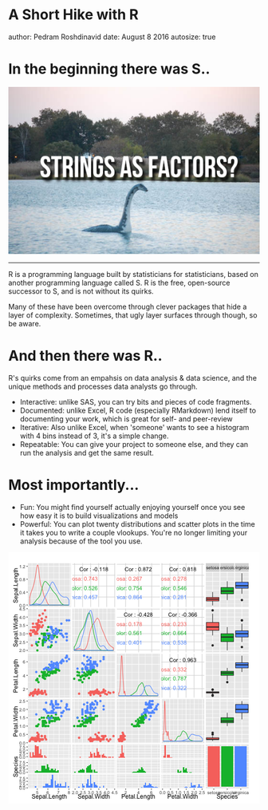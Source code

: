 A Short Hike with R
========================================================
author: Pedram Roshdinavid
date: August 8 2016
autosize: true

In the beginning there was S..
========================================================

![alt text](img/loch_ness_factor.jpg)

***

R is a programming language built by statisticians for statisticians, 
based on another programming language called S. R is the free, open-source 
successor to S, and is not without its quirks.

Many of these have been overcome through clever packages
that hide a layer of complexity. Sometimes, that ugly layer
surfaces through though, so be aware. 


And then there was R..
========================================================

R's quirks come from an empahsis on data analysis & data science, and
the unique methods and processes data analysts go through.

* Interactive: unlike SAS, you can try bits and pieces of code fragments.
* Documented: unlike Excel, R code (especially RMarkdown) lend itself to 
documenting your work, which is great for self- and peer-review
* Iterative: Also unlike Excel, when 'someone' wants to see a histogram with 4 
bins instead of 3, it's a simple change.
* Repeatable: You can give your project to someone else, and they can run the
analysis and get the same result. 

Most importantly...
========================================================
* Fun: You might find yourself actually enjoying yourself once you see how
easy it is to build visualizations and models
* Powerful: You can plot twenty distributions and scatter plots in the time
it takes you to write a couple vlookups. You're no longer limiting your analysis
because of the tool you use.

![plot of chunk unnamed-chunk-1](Quick_Start-figure/unnamed-chunk-1-1.png)

